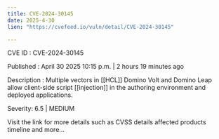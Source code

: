 ```yaml
---
title: CVE-2024-30145
date: 2025-4-30
lien: "https://cvefeed.io/vuln/detail/CVE-2024-30145"

---
```


CVE ID : CVE-2024-30145

Published :  April 30
2025
10:15 p.m. | 2 hours
19 minutes ago

Description : Multiple vectors in [[HCL]] Domino Volt and Domino Leap allow client-side
script [[injection]] in the authoring environment and deployed applications.

Severity: 6.5 | MEDIUM

Visit the link for more details
such as CVSS details
affected products
timeline
and more...
